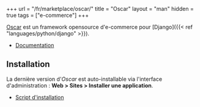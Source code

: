 +++
url = "/fr/marketplace/oscar/"
title = "Oscar"
layout = "man"
hidden = true
tags = ["e-commerce"]
+++

[Oscar](http://oscarcommerce.com/) est un framework opensource d'e-commerce pour [Django]({{< ref "languages/python/django" >}}). 

- [Documentation](http://docs.oscarcommerce.com/en/stable/)


## Installation

La dernière version d'*Oscar* est auto-installable via l'interface d'administration : **Web > Sites > Installer une application**.

- [Script d'installation](https://admin.alwaysdata.com/site/application/script/196/detail/)
